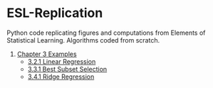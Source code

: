 # ESL-Replication
Python code replicating figures and computations from Elements of Statistical Learning. Algorithms coded from scratch.

1. [Chapter 3 Examples](Chapter%203%20Examples)
    - [3.2.1 Linear Regression](Chapter%203%20Examples/3.2.1%20OLS.ipynb)
    - [3.3.1 Best Subset Selection](Chapter%203%20Examples/3.3.1%20Best-Subset.ipynb)
    - [3.4.1 Ridge Regression](Chapter%203%20Examples/3.4.1%20Ridge%20Regression.ipynb)

